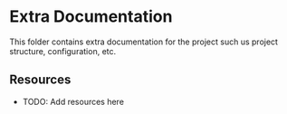 # Extra Documentation

This folder contains extra documentation for the project such us project structure, configuration, etc.

## Resources

- TODO: Add resources here
